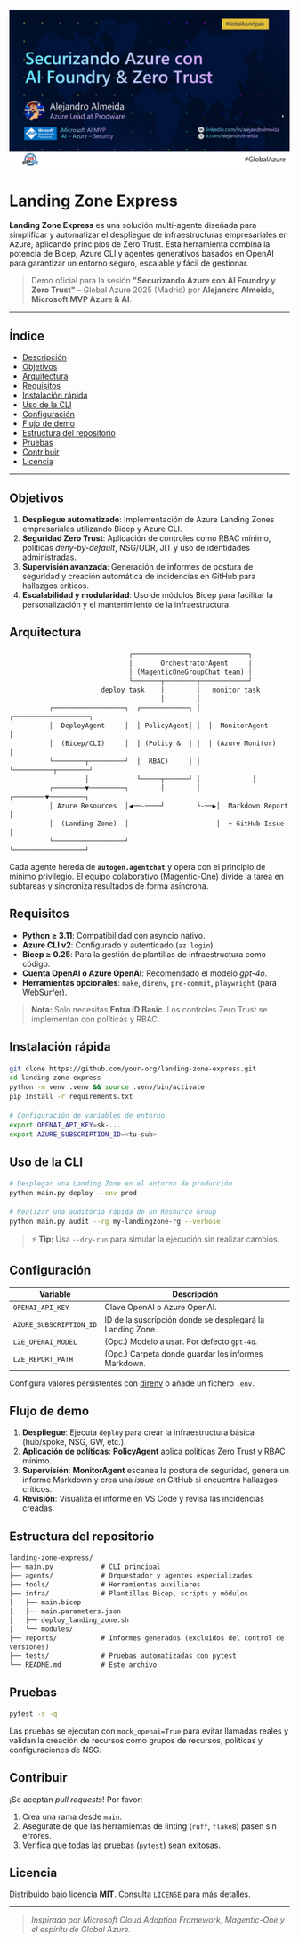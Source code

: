 ![Global Azure 2025 - Securizando Azure con AI Foundry y Zero Trust](resources/Global%20Azure%202025%20-%20Securizando%20Azure%20con%20AI%20Foundry%20y%20Zero%20Trust.png)

# Landing Zone Express

**Landing Zone Express** es una solución multi-agente diseñada para simplificar y automatizar el despliegue de infraestructuras empresariales en Azure, aplicando principios de Zero Trust. Esta herramienta combina la potencia de Bicep, Azure CLI y agentes generativos basados en OpenAI para garantizar un entorno seguro, escalable y fácil de gestionar.

> Demo oficial para la sesión **"Securizando Azure con AI Foundry y Zero Trust"** – Global Azure 2025 (Madrid) por **Alejandro Almeida, Microsoft MVP Azure & AI**.

---

## Índice

- [Descripción](#landing-zone-express)
- [Objetivos](#objetivos)
- [Arquitectura](#arquitectura)
- [Requisitos](#requisitos)
- [Instalación rápida](#instalación-rápida)
- [Uso de la CLI](#uso-de-la-cli)
- [Configuración](#configuración)
- [Flujo de demo](#flujo-de-demo)
- [Estructura del repositorio](#estructura-del-repositorio)
- [Pruebas](#pruebas)
- [Contribuir](#contribuir)
- [Licencia](#licencia)

---

## Objetivos

1. **Despliegue automatizado**: Implementación de Azure Landing Zones empresariales utilizando Bicep y Azure CLI.
2. **Seguridad Zero Trust**: Aplicación de controles como RBAC mínimo, políticas *deny-by-default*, NSG/UDR, JIT y uso de identidades administradas.
3. **Supervisión avanzada**: Generación de informes de postura de seguridad y creación automática de incidencias en GitHub para hallazgos críticos.
4. **Escalabilidad y modularidad**: Uso de módulos Bicep para facilitar la personalización y el mantenimiento de la infraestructura.

## Arquitectura

```ascii
                              ┌─────────────────────────────┐
                              │       OrchestratorAgent     │
                              │ (MagenticOneGroupChat team) │
                              └───────┬────────┬────────────┘
                       deploy task    │        │   monitor task
                                      │        │
          ┌──────────────────┐  ┌────────────┐ │  ┌───────────────────┐
          │  DeployAgent     │  │ PolicyAgent│ │  │  MonitorAgent     │
          │  (Bicep/CLI)     │  │ (Policy &  │ │  │ (Azure Monitor)   │
          └────────┬─────────┘  │  RBAC)     │ │  └──────────┬────────┘
                   │            └─────┬──────┘ │             │
          ┌────────▼─────────┐        │        │    ┌────────▼─────────┐
          │ Azure Resources  │◀──-────┘        └-──▶│  Markdown Report │
          │  (Landing Zone)  │                      │  + GitHub Issue  │
          └──────────────────┘                      └──────────────────┘
```

Cada agente hereda de **`autogen.agentchat`** y opera con el principio de mínimo privilegio. El equipo colaborativo (Magentic-One) divide la tarea en subtareas y sincroniza resultados de forma asíncrona.

## Requisitos

- **Python ≥ 3.11**: Compatibilidad con asyncio nativo.
- **Azure CLI v2**: Configurado y autenticado (`az login`).
- **Bicep ≥ 0.25**: Para la gestión de plantillas de infraestructura como código.
- **Cuenta OpenAI o Azure OpenAI**: Recomendado el modelo *gpt-4o*.
- **Herramientas opcionales**: `make`, `direnv`, `pre-commit`, `playwright` (para WebSurfer).

> **Nota:** Solo necesitas **Entra ID Basic**. Los controles Zero Trust se implementan con políticas y RBAC.

## Instalación rápida

```bash
git clone https://github.com/your-org/landing-zone-express.git
cd landing-zone-express
python -m venv .venv && source .venv/bin/activate
pip install -r requirements.txt

# Configuración de variables de entorno
export OPENAI_API_KEY=sk-...
export AZURE_SUBSCRIPTION_ID=<tu-sub>
```

## Uso de la CLI

```bash
# Desplegar una Landing Zone en el entorno de producción
python main.py deploy --env prod

# Realizar una auditoría rápida de un Resource Group
python main.py audit --rg my-landingzone-rg --verbose
```

> ⚡ **Tip:** Usa `--dry-run` para simular la ejecución sin realizar cambios.

## Configuración

| Variable                  | Descripción                                             |
|---------------------------|---------------------------------------------------------|
| `OPENAI_API_KEY`          | Clave OpenAI o Azure OpenAI.                            |
| `AZURE_SUBSCRIPTION_ID`   | ID de la suscripción donde se desplegará la Landing Zone.|
| `LZE_OPENAI_MODEL`        | (Opc.) Modelo a usar. Por defecto `gpt-4o`.            |
| `LZE_REPORT_PATH`         | (Opc.) Carpeta donde guardar los informes Markdown.     |

Configura valores persistentes con [direnv](https://direnv.net/) o añade un fichero `.env`.

## Flujo de demo

1. **Despliegue**: Ejecuta `deploy` para crear la infraestructura básica (hub/spoke, NSG, GW, etc.).
2. **Aplicación de políticas**: **PolicyAgent** aplica políticas Zero Trust y RBAC mínimo.
3. **Supervisión**: **MonitorAgent** escanea la postura de seguridad, genera un informe Markdown y crea una *issue* en GitHub si encuentra hallazgos críticos.
4. **Revisión**: Visualiza el informe en VS Code y revisa las incidencias creadas.

## Estructura del repositorio

```text
landing-zone-express/
├── main.py            # CLI principal
├── agents/            # Orquestador y agentes especializados
├── tools/             # Herramientas auxiliares
├── infra/             # Plantillas Bicep, scripts y módulos
│   ├── main.bicep
│   ├── main.parameters.json
│   ├── deploy_landing_zone.sh
│   └── modules/
├── reports/           # Informes generados (excluidos del control de versiones)
├── tests/             # Pruebas automatizadas con pytest
└── README.md          # Este archivo
```

## Pruebas

```bash
pytest -s -q
```

Las pruebas se ejecutan con `mock_openai=True` para evitar llamadas reales y validan la creación de recursos como grupos de recursos, políticas y configuraciones de NSG.

## Contribuir

¡Se aceptan *pull requests*! Por favor:

1. Crea una rama desde `main`.
2. Asegúrate de que las herramientas de linting (`ruff`, `flake8`) pasen sin errores.
3. Verifica que todas las pruebas (`pytest`) sean exitosas.

## Licencia

Distribuido bajo licencia **MIT**. Consulta `LICENSE` para más detalles.

---

> *Inspirado por Microsoft Cloud Adoption Framework, Magentic-One y el espíritu de Global Azure.*

